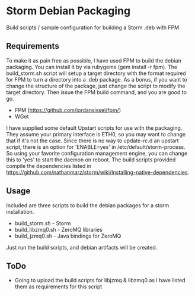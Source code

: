 Storm Debian Packaging
==============================================================

Build scripts / sample configuration for building a Storm .deb with FPM

Requirements
------------
To make it as pain free as possible, I have used FPM to build the debian packaging. You can install it by via rubygems (gem install -r fpm). The build_storm.sh script will setup a target directory with the format required for FPM to turn a directory into a .deb package. As a bonus, if you want to change the structure of the package, just change the script to modify the target directory. Then issue the FPM build command, and you are good to go.

* FPM (<https://github.com/jordansissel/fpm/>)
* WGet

I have supplied some default Upstart scripts for use with the packaging. They assume your primary interface is ETH0, so you may want to change that if it's not the case. Since there is no way to update-rc.d an upstart script, there is an option for 'ENABLE=yes' in /etc/default/storm-process. So using your favorite configuration management engine, you can change this to 'yes' to start the daemon on reboot. The build scripts provided compile the dependencies listed in <https://github.com/nathanmarz/storm/wiki/Installing-native-dependencies>.

Usage
-----
Included are three scripts to build the debian packages for a storm installation.

* build_storm.sh - Storm
* build_libzmq0.sh - ZeroMQ libraries
* build_jzmq0.sh - Java bindings for ZeroMQ

Just run the build scripts, and debian artifacts will be created.

ToDo
-----
* Going to upload the build scripts for libjzmq & libzmq0 as I have listed them as requirements for this script

